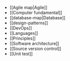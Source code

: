 - [[Agile map|Agile]]
- [[Computer fundamental]]
- [[database-map|Database]]
- [[design-patterns]]
- [[DevOps]]
- [[Languages]]
- [[Principles]]
- [[Software architecture]]
- [[Source version control]]
- [[Unit test]]
